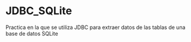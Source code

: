 # JDBC_SQLite
Practica en la que se utiliza JDBC para extraer datos de las tablas de una base de datos SQLite
